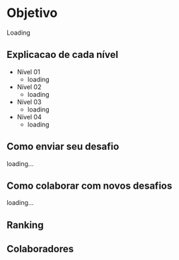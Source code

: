 # Objetivo
Loading

## Explicacao de cada nível
- Nível 01
  - loading
- Nível 02
  - loading
- Nível 03
  - loading
- Nível 04
  - loading

## Como enviar seu desafio
loading...

## Como colaborar com novos desafios
loading...

## Ranking

## Colaboradores
